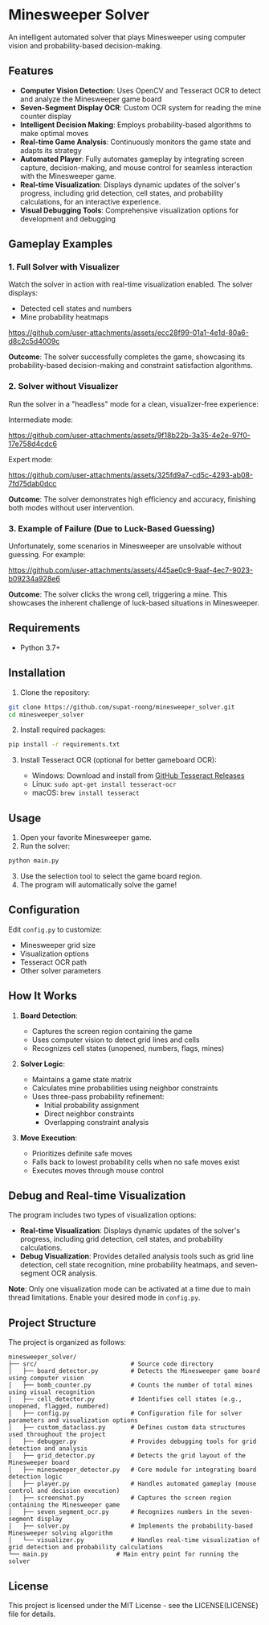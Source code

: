 # Minesweeper Solver

An intelligent automated solver that plays Minesweeper using computer vision and probability-based decision-making.

## Features

- **Computer Vision Detection**: Uses OpenCV and Tesseract OCR to detect and analyze the Minesweeper game board
- **Seven-Segment Display OCR**: Custom OCR system for reading the mine counter display
- **Intelligent Decision Making**: Employs probability-based algorithms to make optimal moves
- **Real-time Game Analysis**: Continuously monitors the game state and adapts its strategy
- **Automated Player**: Fully automates gameplay by integrating screen capture, decision-making, and mouse control for seamless interaction with the Minesweeper game.
- **Real-time Visualization**: Displays dynamic updates of the solver's progress, including grid detection, cell states, and probability calculations, for an interactive experience.
- **Visual Debugging Tools**: Comprehensive visualization options for development and debugging

## Gameplay Examples

### 1. Full Solver with Visualizer

Watch the solver in action with real-time visualization enabled. The solver displays:

- Detected cell states and numbers
- Mine probability heatmaps

https://github.com/user-attachments/assets/ecc28f99-01a1-4e1d-80a6-d8c2c5d4009c

**Outcome**: The solver successfully completes the game, showcasing its probability-based decision-making and constraint satisfaction algorithms.

### 2. Solver without Visualizer

Run the solver in a "headless" mode for a clean, visualizer-free experience:

Intermediate mode:

https://github.com/user-attachments/assets/9f18b22b-3a35-4e2e-97f0-17e758d4cdc6

Expert mode:

https://github.com/user-attachments/assets/325fd9a7-cd5c-4293-ab08-7fd75dab0dcc

**Outcome**: The solver demonstrates high efficiency and accuracy, finishing both modes without user intervention.

### 3. Example of Failure (Due to Luck-Based Guessing)

Unfortunately, some scenarios in Minesweeper are unsolvable without guessing. For example:

https://github.com/user-attachments/assets/445ae0c9-9aaf-4ec7-9023-b09234a928e6

**Outcome**: The solver clicks the wrong cell, triggering a mine. This showcases the inherent challenge of luck-based situations in Minesweeper.

## Requirements

- Python 3.7+

## Installation

1. Clone the repository:

```bash
git clone https://github.com/supat-roong/minesweeper_solver.git
cd minesweeper_solver
```

2. Install required packages:

```bash
pip install -r requirements.txt
```

3. Install Tesseract OCR (optional for better gameboard OCR):

   - Windows: Download and install from [GitHub Tesseract Releases](https://github.com/tesseract-ocr/tesseract.git)
   - Linux: `sudo apt-get install tesseract-ocr`
   - macOS: `brew install tesseract`

## Usage

1. Open your favorite Minesweeper game.
2. Run the solver:

```bash
python main.py
```

3. Use the selection tool to select the game board region.
4. The program will automatically solve the game!


## Configuration

Edit `config.py` to customize:

- Minesweeper grid size
- Visualization options
- Tesseract OCR path
- Other solver parameters

## How It Works

1. **Board Detection**:

   - Captures the screen region containing the game
   - Uses computer vision to detect grid lines and cells
   - Recognizes cell states (unopened, numbers, flags, mines)

2. **Solver Logic**:

   - Maintains a game state matrix
   - Calculates mine probabilities using neighbor constraints
   - Uses three-pass probability refinement:
     - Initial probability assignment
     - Direct neighbor constraints
     - Overlapping constraint analysis

3. **Move Execution**:

   - Prioritizes definite safe moves
   - Falls back to lowest probability cells when no safe moves exist
   - Executes moves through mouse control

## Debug and Real-time Visualization

The program includes two types of visualization options:

- **Real-time Visualization**: Displays dynamic updates of the solver's progress, including grid detection, cell states, and probability calculations.
- **Debug Visualization**: Provides detailed analysis tools such as grid line detection, cell state recognition, mine probability heatmaps, and seven-segment OCR analysis.

**Note**: Only one visualization mode can be activated at a time due to main thread limitations. Enable your desired mode in `config.py`.

## Project Structure
The project is organized as follows:

```
minesweeper_solver/
├── src/                          # Source code directory
│   ├── board_detector.py         # Detects the Minesweeper game board using computer vision
│   ├── bomb_counter.py           # Counts the number of total mines using visual recognition
│   ├── cell_detector.py          # Identifies cell states (e.g., unopened, flagged, numbered)
│   ├── config.py                 # Configuration file for solver parameters and visualization options
│   ├── custom_dataclass.py       # Defines custom data structures used throughout the project
│   ├── debugger.py               # Provides debugging tools for grid detection and analysis
│   ├── grid_detector.py          # Detects the grid layout of the Minesweeper board
│   ├── minesweeper_detector.py   # Core module for integrating board detection logic
│   ├── player.py                 # Handles automated gameplay (mouse control and decision execution)
│   ├── screenshot.py             # Captures the screen region containing the Minesweeper game
│   ├── seven_segment_ocr.py      # Recognizes numbers in the seven-segment display
│   ├── solver.py                 # Implements the probability-based Minesweeper solving algorithm
│   └── visualizer.py             # Handles real-time visualization of grid detection and probability calculations   
└── main.py                   # Main entry point for running the solver
```   

## License

This project is licensed under the MIT License - see the LICENSE(LICENSE) file for details.

